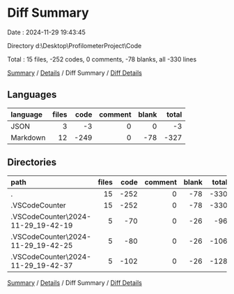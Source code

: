 # Diff Summary

Date : 2024-11-29 19:43:45

Directory d:\\Desktop\\ProfilometerProject\\Code

Total : 15 files,  -252 codes, 0 comments, -78 blanks, all -330 lines

[Summary](results.md) / [Details](details.md) / Diff Summary / [Diff Details](diff-details.md)

## Languages
| language | files | code | comment | blank | total |
| :--- | ---: | ---: | ---: | ---: | ---: |
| JSON | 3 | -3 | 0 | 0 | -3 |
| Markdown | 12 | -249 | 0 | -78 | -327 |

## Directories
| path | files | code | comment | blank | total |
| :--- | ---: | ---: | ---: | ---: | ---: |
| . | 15 | -252 | 0 | -78 | -330 |
| .VSCodeCounter | 15 | -252 | 0 | -78 | -330 |
| .VSCodeCounter\\2024-11-29_19-42-19 | 5 | -70 | 0 | -26 | -96 |
| .VSCodeCounter\\2024-11-29_19-42-25 | 5 | -80 | 0 | -26 | -106 |
| .VSCodeCounter\\2024-11-29_19-42-37 | 5 | -102 | 0 | -26 | -128 |

[Summary](results.md) / [Details](details.md) / Diff Summary / [Diff Details](diff-details.md)